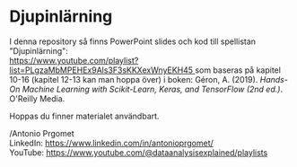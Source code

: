 # Djupinlärning
I denna repository så finns PowerPoint slides och kod till spellistan "Djupinlärning": \
[https://www.youtube.com/playlist?list=PLgzaMbMPEHEx9Als3F3sKKXexWnyEKH45 ](https://www.youtube.com/playlist?list=PLgzaMbMPEHEy33r5tgph8TFR__UHuutBN)
som baseras på kapitel 10-16 (kapitel 12-13 kan man hoppa över) i boken: Géron, A. (2019). *Hands-On Machine Learning with Scikit-Learn, Keras, and TensorFlow (2nd ed.)*. O'Reilly Media.

Hoppas du finner materialet användbart. 

/Antonio Prgomet \
LinkedIn: https://www.linkedin.com/in/antonioprgomet/ \
YouTube: https://www.youtube.com/@dataanalysisexplained/playlists 
